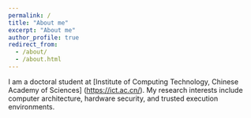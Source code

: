 ```yaml
---
permalink: /
title: "About me"
excerpt: "About me"
author_profile: true
redirect_from: 
  - /about/
  - /about.html
---
```



I am a doctoral student at [Institute of Computing Technology, Chinese Academy of Sciences] (https://ict.ac.cn/). My research interests include computer architecture, hardware security, and trusted execution environments.
